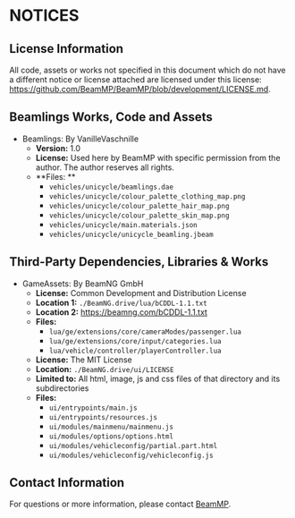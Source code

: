 # NOTICES

## License Information
All code, assets or works not specified in this document which do not have a different notice or license attached are licensed under this license: https://github.com/BeamMP/BeamMP/blob/development/LICENSE.md. 

## Beamlings Works, Code and Assets
- Beamlings: By VanilleVaschnille
  - **Version:** 1.0
  - **License:** Used here by BeamMP with specific permission from the author. The author reserves all rights.
  - **Files: **
    - `vehicles/unicycle/beamlings.dae`
    - `vehicles/unicycle/colour_palette_clothing_map.png`
    - `vehicles/unicycle/colour_palette_hair_map.png`
    - `vehicles/unicycle/colour_palette_skin_map.png`
    - `vehicles/unicycle/main.materials.json`
    - `vehicles/unicycle/unicycle_beamling.jbeam`

## Third-Party Dependencies, Libraries & Works
- GameAssets: By BeamNG GmbH
  - **License:** Common Development and Distribution License
  - **Location 1:** `./BeamNG.drive/lua/bCDDL-1.1.txt`
  - **Location 2:** https://beamng.com/bCDDL-1.1.txt
  - **Files:**
    - `lua/ge/extensions/core/cameraModes/passenger.lua`
	- `lua/ge/extensions/core/input/categories.lua`
	- `lua/vehicle/controller/playerController.lua`
  - **License:** The MIT License
  - **Location:** `./BeamNG.drive/ui/LICENSE`
  - **Limited to:** All html, image, js and css files of that directory and its subdirectories
  - **Files:**
    - `ui/entrypoints/main.js`
	- `ui/entrypoints/resources.js`
	- `ui/modules/mainmenu/mainmenu.js`
	- `ui/modules/options/options.html`
	- `ui/modules/vehicleconfig/partial.part.html`
	- `ui/modules/vehicleconfig/vehicleconfig.js`

## Contact Information
For questions or more information, please contact [BeamMP](mailto:admin@beammp.com).
